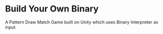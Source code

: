 # Build Your Own Binary
A Pattern Draw Match Game built on Unity which uses Binary Interpreter as input.
